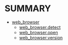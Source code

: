 # SUMMARY

* [web_browser](readme.md)
    * [web_browser.detect](detect.md)
    * [web_browser.open](open.md)
    * [web_browser.version](version.md)
